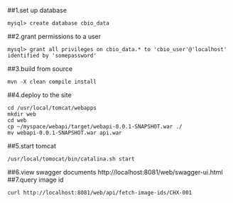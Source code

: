 ##1.set up database
```
mysql> create database cbio_data
```
##2.grant permissions to a user
```
mysql> grant all privileges on cbio_data.* to 'cbio_user'@'localhost' identified by 'somepassword'
```
##3.build from source
```
mvn -X clean compile install
```
##4.deploy to the site
```
cd /usr/local/tomcat/webapps
mkdir web
cd web
cp ~/myspace/webapi/target/webapi-0.0.1-SNAPSHOT.war ./
mv webapi-0.0.1-SNAPSHOT.war api.war
```
##5.start tomcat
```
/usr/local/tomocat/bin/catalina.sh start
```
##6.view swagger documents
http://localhost:8081/web/swagger-ui.html
##7.query image id
```
curl http://localhost:8081/web/api/fetch-image-ids/CHX-001
```
